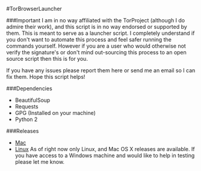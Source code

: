 #TorBrowserLauncher

###Important
I am in no way affiliated with the TorProject (although I do admire their work), and this script
is in no way endorsed or supported by them. This is meant to serve as a launcher script. I 
completely understand if you don't want to automate this process and feel safer running the 
commands yourself. However if you are a user who would otherwise not verify the signature's
or don't mind out-sourcing this process to an open source script then this is for you.

If you have any issues please report them here or send me an email so I can fix them. Hope this 
script helps!

###Dependencies
* BeautifulSoup
* Requests
* GPG (Installed on your machine)
* Python 2

###Releases
* [Mac](https://github.com/walshie4/TorBrowserLauncher/releases/tag/V0.2.2-Mac)
* [Linux](https://github.com/walshie4/TorBrowserLauncher/releases/tag/V0.2.2-Linux)
As of right now only Linux, and Mac OS X releases are available.
If you have access to a Windows machine and would like to help in testing please let me
know.

